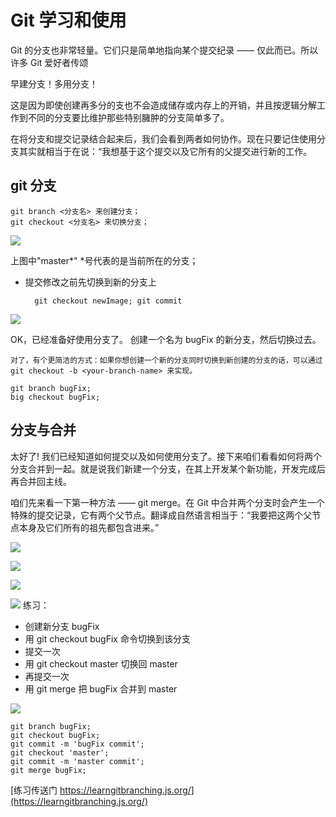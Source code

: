 # Git 学习和使用

Git 的分支也非常轻量。它们只是简单地指向某个提交纪录 —— 仅此而已。所以许多 Git 爱好者传颂

早建分支！多用分支！

这是因为即使创建再多分的支也不会造成储存或内存上的开销，并且按逻辑分解工作到不同的分支要比维护那些特别臃肿的分支简单多了。

在将分支和提交记录结合起来后，我们会看到两者如何协作。现在只要记住使用分支其实就相当于在说：“我想基于这个提交以及它所有的父提交进行新的工作。
## git 分支

    git branch <分支名> 来创建分支；
    git checkout <分支名> 来切换分支；
![](https://user-gold-cdn.xitu.io/2019/7/4/16bbbfbdfe2e4060?w=904&h=239&f=png&s=20415)

上图中"master*" *号代表的是当前所在的分支；
* 提交修改之前先切换到新的分支上

        git checkout newImage; git commit 
    

![](https://user-gold-cdn.xitu.io/2019/7/4/16bbc00196555789?w=905&h=408&f=png&s=32392)

OK，已经准备好使用分支了。 创建一个名为 bugFix 的新分支，然后切换过去。

    对了，有个更简洁的方式：如果你想创建一个新的分支同时切换到新创建的分支的话，可以通过 git checkout -b <your-branch-name> 来实现。

    git branch bugFix;
    big checkout bugFix;

## 分支与合并
太好了! 我们已经知道如何提交以及如何使用分支了。接下来咱们看看如何将两个分支合并到一起。就是说我们新建一个分支，在其上开发某个新功能，开发完成后再合并回主线。

咱们先来看一下第一种方法 —— git merge。在 Git 中合并两个分支时会产生一个特殊的提交记录，它有两个父节点。翻译成自然语言相当于：“我要把这两个父节点本身及它们所有的祖先都包含进来。”


![](https://user-gold-cdn.xitu.io/2019/7/4/16bbc1c2a844eba2?w=900&h=403&f=png&s=35579)


![](https://user-gold-cdn.xitu.io/2019/7/4/16bbc1ebd0c20254?w=897&h=412&f=png&s=45535)


![](https://user-gold-cdn.xitu.io/2019/7/4/16bbc21529aa74a8?w=904&h=409&f=png&s=34999)


![](https://user-gold-cdn.xitu.io/2019/7/4/16bbc21e670449ac?w=899&h=406&f=png&s=39611)
练习：
* 创建新分支 bugFix
* 用 git checkout bugFix 命令切换到该分支
* 提交一次
* 用 git checkout master 切换回 master
* 再提交一次
* 用 git merge 把 bugFix 合并到 master


![](https://user-gold-cdn.xitu.io/2019/7/4/16bbc23a2dc983e7?w=499&h=983&f=png&s=35693)

    git branch bugFix;
    git checkout bugFix;
    git commit -m 'bugFix commit';
    git checkout 'master';
    git commit -m 'master commit';
    git merge bugFix;


[练习传送门 https://learngitbranching.js.org/](https://learngitbranching.js.org/)
